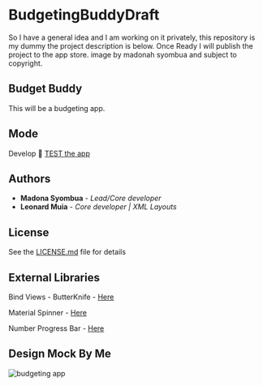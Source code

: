 # BudgetingBuddyDraft

So I have a general idea and I am working on it privately, this repository is my dummy the project description is below. 
Once Ready I will publish the project to the app store. image by madonah syombua and subject to copyright.

## Budget Buddy

This will be a budgeting app.

## Mode
Develop 🔧
[TEST the app](https://play.google.com/store/apps/details?id=com.madonasyombua.budgetbuddy)


## Authors
* **Madona Syombua** - *Lead/Core developer* 
* **Leonard Muia** - *Core developer | XML Layouts* 


## License

See the [LICENSE.md](https://github.com/Madonahs/Budgeting-Buddy/blob/master/LICENSE.md) file for details

## External Libraries

Bind Views - ButterKnife - [Here](https://github.com/JakeWharton/butterknife)

Material Spinner - [Here](https://github.com/jaredrummler/MaterialSpinner)

Number Progress Bar - [Here](https://github.com/daimajia/NumberProgressBar)


## Design Mock By Me 

![budgeting app](https://user-images.githubusercontent.com/11560987/35936884-3214f19a-0c0a-11e8-954d-95fcf159bd31.png)



